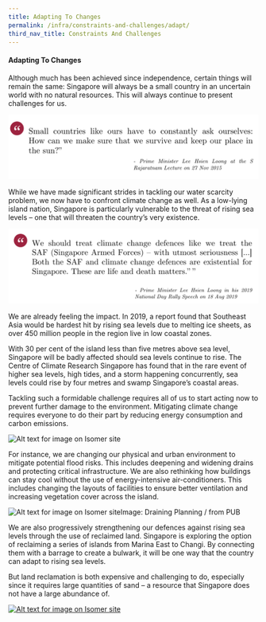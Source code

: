 ```yaml
---
title: Adapting To Changes
permalink: /infra/constraints-and-challenges/adapt/
third_nav_title: Constraints And Challenges
---
```

#### Adapting To Changes
Although much has been achieved since independence, certain things will remain the same: Singapore will always be a small country in an uncertain world with no natural resources. This will always continue to present challenges for us.

![Alt text for image on Isomer site](/images/infrastructure/constraints-and-challenges/screenshot%202021-07-0135346.png)

While we have made significant strides in tackling our water scarcity problem, we now have to confront climate change as well. As a low-lying island nation, Singapore is particularly vulnerable to the threat of rising sea levels – one that will threaten the country’s very existence.

![Alt text for image on Isomer site](/images/infrastructure/constraints-and-challenges/screenshot%202021-07-013525.png)

We are already feeling the impact. In 2019, a report found that Southeast Asia would be hardest hit by rising sea levels due to melting ice sheets, as over 450 million people in the region live in low coastal zones.

With 30 per cent of the island less than five metres above sea level, Singapore will be badly affected should sea levels continue to rise. The Centre of Climate Research Singapore has found that in the rare event of higher sea levels, high tides, and a storm happening concurrently, sea levels could rise by four metres and swamp Singapore’s coastal areas.

Tackling such a formidable challenge requires all of us to start acting now to prevent further damage to the environment. Mitigating climate change requires everyone to do their part by reducing energy consumption and carbon emissions.

![Alt text for image on Isomer site](/images/infrastructure/constraints-and-challenges/image034.png)

For instance, we are changing our physical and urban environment to mitigate potential flood risks. This includes deepening and widening drains and protecting critical infrastructure. We are also rethinking how buildings can stay cool without the use of energy-intensive air-conditioners. This includes changing the layouts of facilities to ensure better ventilation and increasing vegetation cover across the island.

![Alt text for image on Isomer site](/images/infrastructure/constraints-and-challenges/image036.jpg)Image: Draining Planning / from PUB

We are also progressively strengthening our defences against rising sea levels through the use of reclaimed land. Singapore is exploring the option of reclaiming a series of islands from Marina East to Changi. By connecting them with a barrage to create a bulwark, it will be one way that the country can adapt to rising sea levels.

But land reclamation is both expensive and challenging to do, especially since it requires large quantities of sand – a resource that Singapore does not have a large abundance of.

[![Alt text for image on Isomer site](/images/infrastructure/constraints-and-challenges/image038.gif)](/infra/case-studies/sand)